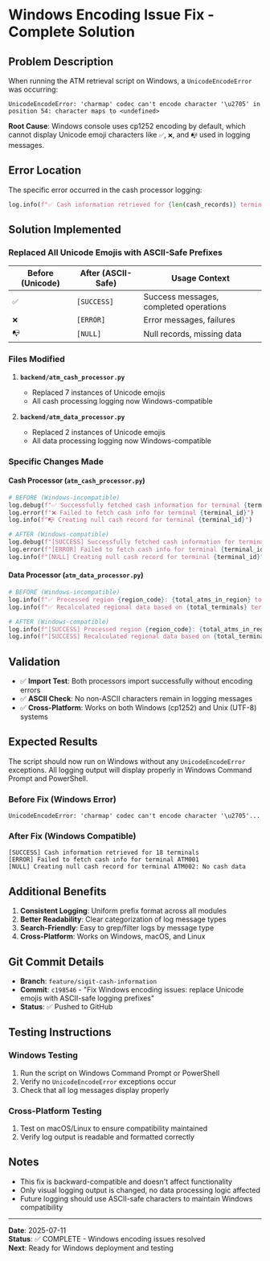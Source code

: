 # Windows Encoding Issue Fix - Complete Solution

## Problem Description
When running the ATM retrieval script on Windows, a `UnicodeEncodeError` was occurring:

```
UnicodeEncodeError: 'charmap' codec can't encode character '\u2705' in position 54: character maps to <undefined>
```

**Root Cause**: Windows console uses cp1252 encoding by default, which cannot display Unicode emoji characters like `✅`, `❌`, and `📭` used in logging messages.

## Error Location
The specific error occurred in the cash processor logging:
```python
log.info(f"✅ Cash information retrieved for {len(cash_records)} terminals")
```

## Solution Implemented

### Replaced All Unicode Emojis with ASCII-Safe Prefixes

| **Before (Unicode)** | **After (ASCII-Safe)** | **Usage Context** |
|---------------------|------------------------|-------------------|
| `✅` | `[SUCCESS]` | Success messages, completed operations |
| `❌` | `[ERROR]` | Error messages, failures |
| `📭` | `[NULL]` | Null records, missing data |

### Files Modified
1. **`backend/atm_cash_processor.py`**
   - Replaced 7 instances of Unicode emojis
   - All cash processing logging now Windows-compatible

2. **`backend/atm_data_processor.py`**  
   - Replaced 2 instances of Unicode emojis
   - All data processing logging now Windows-compatible

### Specific Changes Made

#### Cash Processor (`atm_cash_processor.py`)
```python
# BEFORE (Windows-incompatible)
log.debug(f"✅ Successfully fetched cash information for terminal {terminal_id}")
log.error(f"❌ Failed to fetch cash info for terminal {terminal_id}")
log.info(f"📭 Creating null cash record for terminal {terminal_id}")

# AFTER (Windows-compatible)
log.debug(f"[SUCCESS] Successfully fetched cash information for terminal {terminal_id}")
log.error(f"[ERROR] Failed to fetch cash info for terminal {terminal_id}")
log.info(f"[NULL] Creating null cash record for terminal {terminal_id}")
```

#### Data Processor (`atm_data_processor.py`)
```python
# BEFORE (Windows-incompatible)
log.info(f"✅ Processed region {region_code}: {total_atms_in_region} total ATMs")
log.info(f"✅ Recalculated regional data based on {total_terminals} terminals:")

# AFTER (Windows-compatible)
log.info(f"[SUCCESS] Processed region {region_code}: {total_atms_in_region} total ATMs")
log.info(f"[SUCCESS] Recalculated regional data based on {total_terminals} terminals:")
```

## Validation
- ✅ **Import Test**: Both processors import successfully without encoding errors
- ✅ **ASCII Check**: No non-ASCII characters remain in logging messages  
- ✅ **Cross-Platform**: Works on both Windows (cp1252) and Unix (UTF-8) systems

## Expected Results
The script should now run on Windows without any `UnicodeEncodeError` exceptions. All logging output will display properly in Windows Command Prompt and PowerShell.

### Before Fix (Windows Error)
```
UnicodeEncodeError: 'charmap' codec can't encode character '\u2705'...
```

### After Fix (Windows Compatible)
```
[SUCCESS] Cash information retrieved for 18 terminals
[ERROR] Failed to fetch cash info for terminal ATM001
[NULL] Creating null cash record for terminal ATM002: No cash data
```

## Additional Benefits
1. **Consistent Logging**: Uniform prefix format across all modules
2. **Better Readability**: Clear categorization of log message types
3. **Search-Friendly**: Easy to grep/filter logs by message type
4. **Cross-Platform**: Works on Windows, macOS, and Linux

## Git Commit Details
- **Branch**: `feature/sigit-cash-information`
- **Commit**: `c198546` - "Fix Windows encoding issues: replace Unicode emojis with ASCII-safe logging prefixes"
- **Status**: ✅ Pushed to GitHub

## Testing Instructions
### Windows Testing
1. Run the script on Windows Command Prompt or PowerShell
2. Verify no `UnicodeEncodeError` exceptions occur
3. Check that all log messages display properly

### Cross-Platform Testing  
1. Test on macOS/Linux to ensure compatibility maintained
2. Verify log output is readable and formatted correctly

## Notes
- This fix is backward-compatible and doesn't affect functionality
- Only visual logging output is changed, no data processing logic affected
- Future logging should use ASCII-safe characters to maintain Windows compatibility

---
**Date**: 2025-07-11  
**Status**: ✅ COMPLETE - Windows encoding issues resolved  
**Next**: Ready for Windows deployment and testing
